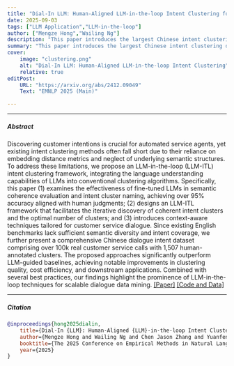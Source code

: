 ```yaml
---
title: "Dial-In LLM: Human-Aligned LLM-in-the-loop Intent Clustering for Customer Service Dialogues" 
date: 2025-09-03
tags: ["LLM Application","LLM-in-the-loop"]
author: ["Mengze Hong","Wailing Ng"]
description: "This paper introduces the largest Chinese intent clustering dataset and proposes an LLM-in-the-loop intent clustering framework, which seamlessly integrates the semantic understanding capabilities of LLMs with conventional text clustering algorithms." 
summary: "This paper introduces the largest Chinese intent clustering dataset and proposes an LLM-in-the-loop intent clustering framework, which seamlessly integrates the semantic understanding capabilities of LLMs with conventional text clustering algorithms." 
cover:
    image: "clustering.png"
    alt: "Dial-In LLM: Human-Aligned LLM-in-the-loop Intent Clustering"
    relative: true
editPost:
    URL: "https://arxiv.org/abs/2412.09049"
    Text: "EMNLP 2025 (Main)"

---
```

---

##### Abstract

Discovering customer intentions is crucial for automated service agents, yet existing intent clustering methods often fall short due to their reliance on embedding distance metrics and neglect of underlying semantic structures. To address these limitations, we propose an LLM-in-the-loop (LLM-ITL) intent clustering framework, integrating the language understanding capabilities of LLMs into conventional clustering algorithms. Specifically, this paper (1) examines the effectiveness of fine-tuned LLMs in semantic coherence evaluation and intent cluster naming, achieving over 95% accuracy aligned with human judgments; (2) designs an LLM-ITL framework that facilitates the iterative discovery of coherent intent clusters and the optimal number of clusters; and (3) introduces context-aware techniques tailored for customer service dialogue. Since existing English benchmarks lack sufficient semantic diversity and intent coverage, we further present a comprehensive Chinese dialogue intent dataset comprising over 100k real customer service calls with 1,507 human-annotated clusters. The proposed approaches significantly outperform LLM-guided baselines, achieving notable improvements in clustering quality, cost efficiency, and downstream applications. Combined with several best practices, our findings highlight the prominence of LLM-in-the-loop techniques for scalable dialogue data mining. [[Paper]](dial-in-llm.pdf) [[Code and Data]](https://github.com/mengze-hong/Dial-in-LLM)

---

##### Citation

```bibtex
@inproceedings{hong2025dialin,
    title={Dial-In {LLM}: Human-Aligned {LLM}-in-the-loop Intent Clustering for Customer Service Dialogues},
    author={Mengze Hong and Wailing Ng and Chen Jason Zhang and Yuanfeng SONG and Di Jiang},
    booktitle={The 2025 Conference on Empirical Methods in Natural Language Processing},
    year={2025}
}
```